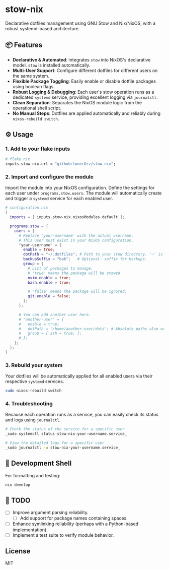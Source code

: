 # stow-nix

Declarative dotfiles management using GNU Stow and Nix/NixOS, with a robust systemd-based architecture.

## 📦 Features

- **Declarative & Automated**: Integrates `stow` into NixOS's declarative model. `stow` is installed automatically.
- **Multi-User Support**: Configure different dotfiles for different users on the same system.
- **Flexible Package Toggling**: Easily enable or disable dotfile packages using boolean flags.
- **Robust Logging & Debugging**: Each user's stow operation runs as a dedicated `systemd` service, providing excellent logging via `journalctl`.
- **Clean Separation**: Separates the NixOS module logic from the operational shell script.
- **No Manual Steps**: Dotfiles are applied automatically and reliably during `nixos-rebuild switch`.

## ⚙️ Usage

### 1. Add to your flake inputs

```nix
# flake.nix
inputs.stow-nix.url = "github:lonerOrz/stow-nix";
```

### 2. Import and configure the module

Import the module into your NixOS configuration. Define the settings for each user under `programs.stow.users`. The module will automatically create and trigger a `systemd` service for each enabled user.

```nix
# configuration.nix
{
  imports = [ inputs.stow-nix.nixosModules.default ];

  programs.stow = {
    users = {
      # Replace 'your-username' with the actual username.
      # This user must exist in your NixOS configuration.
      "your-username" = {
        enable = true;
        dotPath = "~/.dotfiles"; # Path to your stow directory. '~' is expanded automatically.
        backupSuffix = "bak";   # Optional: suffix for backups.
        group = {
          # List of packages to manage.
          # 'true' means the package will be stowed.
          nvim.enable = true;
          bash.enable = true;

          # 'false' means the package will be ignored.
          git.enable = false;
        };
      };

      # You can add another user here.
      # "another-user" = {
      #   enable = true;
      #   dotPath = "/home/another-user/dots"; # Absolute paths also work.
      #   group = { zsh = true; };
      # };
    };
  };
}
```

### 3. Rebuild your system

Your dotfiles will be automatically applied for all enabled users via their respective `systemd` services.

```bash
sudo nixos-rebuild switch
```

### 4. Troubleshooting

Because each operation runs as a service, you can easily check its status and logs using `journalctl`.

```bash
# Check the status of the service for a specific user
_sudo systemctl status stow-nix-your-username.service_

# View the detailed logs for a specific user
_sudo journalctl -u stow-nix-your-username.service_
```

## 🧪 Development Shell

For formatting and testing:

```bash
nix develop
```

## 📝 TODO

- [ ] Improve argument parsing reliability.
  - [ ] Add support for package names containing spaces.
- [ ] Enhance symlinking reliability (perhaps with a Python-based implementation).
- [ ] Implement a test suite to verify module behavior.

## License

MIT